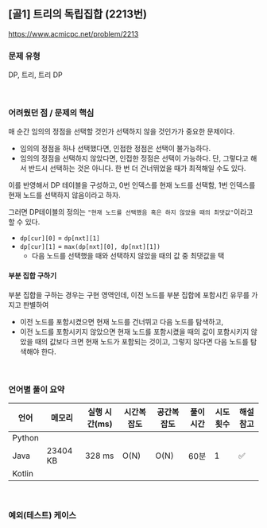 ## [골1] 트리의 독립집합 (2213번)

https://www.acmicpc.net/problem/2213

### 문제 유형

DP, 트리, 트리 DP

<br>

### 어려웠던 점 / 문제의 핵심

매 순간 임의의 정점을 선택할 것인가 선택하지 않을 것인가가 중요한 문제이다.

- 임의의 정점을 하나 선택했다면, 인접한 정점은 선택이 불가능하다.
- 임의의 정점을 선택하지 않았다면, 인접한 정점은 선택이 가능하다. 단, 그렇다고 해서 반드시 선택하는 것은 아니다. 한 번 더 건너뛰었을 때가 최적해일 수도 있다.

이를 반영해서 DP 테이블을 구성하고, 0번 인덱스를 현재 노드를 선택함, 1번 인덱스를 현재 노드를 선택하지 않음이라고 하자.

그러면 DP테이블의 정의는 `"현재 노드를 선택했음 혹은 하지 않았을 때의 최댓값"`이라고 할 수 있다.

- `dp[cur][0]` = `dp[nxt][1]`
- `dp[cur][1]` = `max(dp[nxt][0], dp[nxt][1])`
  - 다음 노드를 선택했을 때와 선택하지 않았을 때의 값 중 최댓값을 택

#### 부분 집합 구하기

부분 집합을 구하는 경우는 구현 영역인데, 이전 노드를 부분 집합에 포함시킨 유무를 가지고 판별하여

- 이전 노드를 포함시켰으면 현재 노드를 건너뛰고 다음 노드를 탐색하고,
- 이전 노드를 포함시키지 않았으면 현재 노드를 포함시켰을 때의 값이 포함시키지 않았을 때의 값보다 크면 현재 노드가 포함되는 것이고, 그렇지 않다면 다음 노드를 탐색해야 한다.

<br>

### 언어별 풀이 요약

| 언어   | 메모리   | 실행 시간(ms) | 시간복잡도 | 공간복잡도 | 풀이 시간 | 시도 횟수 | 해설 참고          |
| ------ | -------- | ------------- | ---------- | ---------- | --------- | --------- | ------------------ |
| Python |          |               |            |            |           |           |                    |
| Java   | 23404 KB | 328 ms        | O(N)       | O(N)       | 60분      | 1         | :white_check_mark: |
| Kotlin |          |               |            |            |           |           |                    |

<br>

### 예외(테스트) 케이스

```
```


